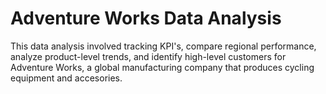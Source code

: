 # Adventure Works Data Analysis

This data analysis involved tracking KPI's, compare regional performance, analyze product-level trends, and identify high-level customers for Adventure Works, a global manufacturing company that produces cycling equipment and accesories.
